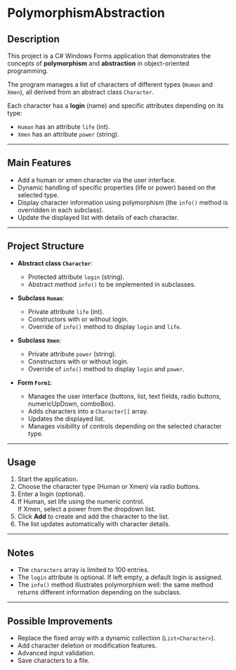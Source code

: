 # PolymorphismAbstraction

## Description

This project is a C# Windows Forms application that demonstrates the concepts of **polymorphism** and **abstraction** in object-oriented programming.

The program manages a list of characters of different types (`Human` and `Xmen`), all derived from an abstract class `Character`.

Each character has a **login** (name) and specific attributes depending on its type:  
- `Human` has an attribute `life` (int).  
- `Xmen` has an attribute `power` (string).

---

## Main Features

- Add a human or xmen character via the user interface.  
- Dynamic handling of specific properties (life or power) based on the selected type.  
- Display character information using polymorphism (the `info()` method is overridden in each subclass).  
- Update the displayed list with details of each character.

---

## Project Structure

- **Abstract class `Character`**:  
  - Protected attribute `login` (string).  
  - Abstract method `info()` to be implemented in subclasses.

- **Subclass `Human`**:  
  - Private attribute `life` (int).  
  - Constructors with or without login.  
  - Override of `info()` method to display `login` and `life`.

- **Subclass `Xmen`**:  
  - Private attribute `power` (string).  
  - Constructors with or without login.  
  - Override of `info()` method to display `login` and `power`.

- **Form `Form1`**:  
  - Manages the user interface (buttons, list, text fields, radio buttons, numericUpDown, comboBox).  
  - Adds characters into a `Character[]` array.  
  - Updates the displayed list.  
  - Manages visibility of controls depending on the selected character type.

---

## Usage

1. Start the application.  
2. Choose the character type (Human or Xmen) via radio buttons.  
3. Enter a login (optional).  
4. If Human, set life using the numeric control.  
   If Xmen, select a power from the dropdown list.  
5. Click **Add** to create and add the character to the list.  
6. The list updates automatically with character details.

---

## Notes

- The `characters` array is limited to 100 entries.  
- The `login` attribute is optional. If left empty, a default login is assigned.  
- The `info()` method illustrates polymorphism well: the same method returns different information depending on the subclass.

---

## Possible Improvements

- Replace the fixed array with a dynamic collection (`List<Character>`).  
- Add character deletion or modification features.  
- Advanced input validation.  
- Save characters to a file.
